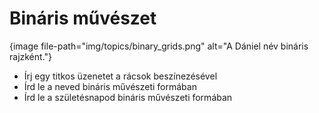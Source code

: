 # Bináris művészet

{image file-path="img/topics/binary_grids.png" alt="A Dániel név bináris rajzként."}

- Írj egy titkos üzenetet a rácsok beszínezésével
- Írd le a neved bináris művészeti formában
- Írd le a születésnapod bináris művészeti formában